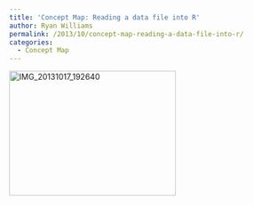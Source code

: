 ```yaml
---
title: 'Concept Map: Reading a data file into R'
author: Ryan Williams
permalink: /2013/10/concept-map-reading-a-data-file-into-r/
categories:
  - Concept Map
---
```

[<img class="alignnone size-medium wp-image-4846" alt="IMG_20131017_192640" src="http://teaching.software-carpentry.org/wp-content/uploads/2013/10/IMG_20131017_192640-300x225.jpg" width="300" height="225" />][1]

 [1]: http://teaching.software-carpentry.org/wp-content/uploads/2013/10/IMG_20131017_192640.jpg
